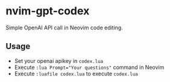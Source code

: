 # nvim-gpt-codex

Simple OpenAI API call in Neovim code editing.

## Usage

- Set your openai apikey in `codex.lua`
- Execute `:lua Prompt="Your questions"` command in Neovim
- Execute `:luafile codex.lua` to execute `codex.lua`
